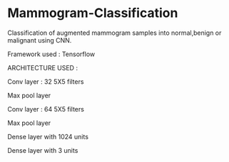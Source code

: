 # Mammogram-Classification
Classification of augmented mammogram samples into normal,benign or malignant using CNN. 



Framework used : Tensorflow



ARCHITECTURE USED :

  Conv layer : 32 5X5 filters
  
  Max pool layer
  
  Conv layer : 64 5X5 filters
  
  Max pool layer
  
  Dense layer with 1024 units
  
  Dense layer with 3 units

